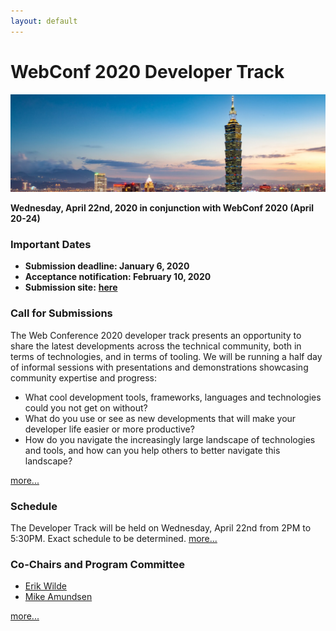 ```yaml
---
layout: default
---
```


# WebConf 2020 Developer Track

<p>
  <img src="images/skyline.jpg" />
</p>

**Wednesday, April 22nd, 2020 in conjunction with WebConf 2020 (April 20-24)**

### Important Dates

 * **Submission deadline: January 6, 2020**
 * **Acceptance notification: February 10, 2020**
 * **Submission site:** [**here**](https://easychair.org/conferences/?conf=www2020devtrack)

### Call for Submissions

The Web Conference 2020 developer track presents an opportunity to share the latest developments across the technical community, both in terms of technologies, and in terms of tooling. We will be running a half day of informal sessions with presentations and demonstrations showcasing community expertise and progress:

- What cool development tools, frameworks, languages and technologies could you not get on without?
- What do you use or see as new developments that will make your developer life easier or more productive?
- How do you navigate the increasingly large landscape of technologies and tools, and how can you help others to better navigate this landscape?

[more...](call.html)

### Schedule

The Developer Track will be held on Wednesday, April 22nd from 2PM to 5:30PM.  Exact schedule to be determined. [more...](schedule.html)

### Co-Chairs and Program Committee


 * [Erik Wilde](https://www.linkedin.com/in/netdret/)
 * [Mike Amundsen](https://www.linkedin.com/in/mamund/)

[more...](about.html)

